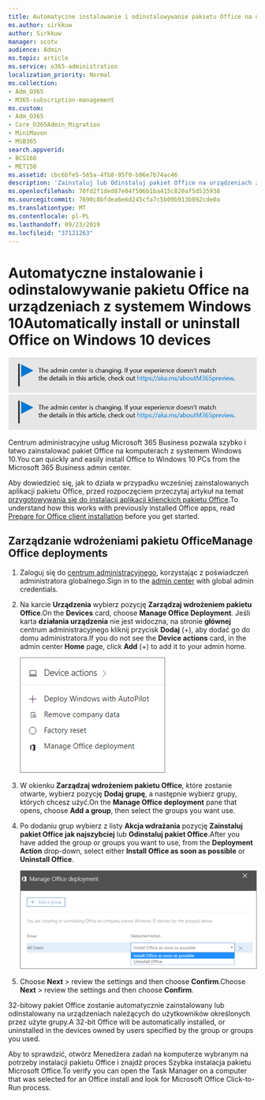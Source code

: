 ```yaml
---
title: Automatyczne instalowanie i odinstalowywanie pakietu Office na urządzeniach z systemem Windows 10
ms.author: sirkkuw
author: Sirkkuw
manager: scotv
audience: Admin
ms.topic: article
ms.service: o365-administration
localization_priority: Normal
ms.collection:
- Adm_O365
- M365-subscription-management
ms.custom:
- Adm_O365
- Core_O365Admin_Migration
- MiniMaven
- MSB365
search.appverid:
- BCS160
- MET150
ms.assetid: cbc6bfe5-565a-4fb8-95f0-b06e7b74ac46
description: 'Zainstaluj lub Odinstaluj pakiet Office na urządzeniach z systemem Windows 10 z centrum administracyjnego Microsoft 365 Business. '
ms.openlocfilehash: 70fd2f1ded87e04f506b1ba415c820af5d535938
ms.sourcegitcommit: 7690c8bfdea6e6d245cfa7c5b09b913b092cde0a
ms.translationtype: MT
ms.contentlocale: pl-PL
ms.lasthandoff: 09/23/2019
ms.locfileid: "37121263"
---
```

# <a name="automatically-install-or-uninstall-office-on-windows-10-devices"></a><span data-ttu-id="82cd1-103">Automatyczne instalowanie i odinstalowywanie pakietu Office na urządzeniach z systemem Windows 10</span><span class="sxs-lookup"><span data-stu-id="82cd1-103">Automatically install or uninstall Office on Windows 10 devices</span></span>

<span data-ttu-id="82cd1-104">[![Etykieta, aby poinformować, że centrum admin zmienia się i można znaleźć więcej szczegółów na aka.ms/aboutM365preview.](media/m365admincenterchanging.png)](https://docs.microsoft.com/office365/admin/microsoft-365-admin-center-preview)</span><span class="sxs-lookup"><span data-stu-id="82cd1-104">[![Label to let you know the admin center is changing and you can find more details at aka.ms/aboutM365preview.](media/m365admincenterchanging.png)](https://docs.microsoft.com/office365/admin/microsoft-365-admin-center-preview)</span></span>

<span data-ttu-id="82cd1-105">Centrum administracyjne usług Microsoft 365 Business pozwala szybko i łatwo zainstalować pakiet Office na komputerach z systemem Windows 10.</span><span class="sxs-lookup"><span data-stu-id="82cd1-105">You can quickly and easily install Office to Windows 10 PCs from the Microsoft 365 Business admin center.</span></span>
  
<span data-ttu-id="82cd1-106">Aby dowiedzieć się, jak to działa w przypadku wcześniej zainstalowanych aplikacji pakietu Office, przed rozpoczęciem przeczytaj artykuł na temat [przygotowywania się do instalacji aplikacji klienckich pakietu Office](prepare-for-office-client-deployment.md).</span><span class="sxs-lookup"><span data-stu-id="82cd1-106">To understand how this works with previously installed Office apps, read [Prepare for Office client installation](prepare-for-office-client-deployment.md) before you get started.</span></span> 
  
## <a name="manage-office-deployments"></a><span data-ttu-id="82cd1-107">Zarządzanie wdrożeniami pakietu Office</span><span class="sxs-lookup"><span data-stu-id="82cd1-107">Manage Office deployments</span></span>

1. <span data-ttu-id="82cd1-108">Zaloguj się do [centrum administracyjnego](https://aka.ms/bcsportal), korzystając z poświadczeń administratora globalnego.</span><span class="sxs-lookup"><span data-stu-id="82cd1-108">Sign in to the [admin center](https://aka.ms/bcsportal) with global admin credentials.</span></span> 
    
2. <span data-ttu-id="82cd1-109">Na karcie **Urządzenia** wybierz pozycję **Zarządzaj wdrożeniem pakietu Office**.</span><span class="sxs-lookup"><span data-stu-id="82cd1-109">On the **Devices** card, choose **Manage Office Deployment**.</span></span>
      <span data-ttu-id="82cd1-110">Jeśli karta **działania urządzenia** nie jest widoczna, na stronie **głównej** centrum administracyjnego kliknij przycisk **Dodaj** (+), aby dodać go do domu administratora.</span><span class="sxs-lookup"><span data-stu-id="82cd1-110">If you do not see the **Device actions** card, in the admin center **Home** page, click **Add** (+) to add it to your admin home.</span></span>
    
    ![Screenshot of the Devices card in the admin center](media/9982e784-dbf9-4a76-a159-bb3e2e5aa23f.png)
  
3. <span data-ttu-id="82cd1-112">W okienku **Zarządzaj wdrożeniem pakietu Office**, które zostanie otwarte, wybierz pozycję **Dodaj grupę**, a następnie wybierz grupy, których chcesz użyć.</span><span class="sxs-lookup"><span data-stu-id="82cd1-112">On the **Manage Office deployment** pane that opens, choose **Add a group**, then select the groups you want use.</span></span>
    
4. <span data-ttu-id="82cd1-113">Po dodaniu grup wybierz z listy **Akcja wdrażania** pozycję **Zainstaluj pakiet Office jak najszybciej** lub **Odinstaluj pakiet Office**.</span><span class="sxs-lookup"><span data-stu-id="82cd1-113">After you have added the group or groups you want to use, from the **Deployment Action** drop-down, select either **Install Office as soon as possible** or **Uninstall Office**.</span></span>
    
    ![In the Manage Office deployment pane, choose either Install Office as soon as possible, or Uninstall Office.](media/00f24a61-1848-40c0-b037-78d726c7d757.png)
  
5. <span data-ttu-id="82cd1-115">Choose **Next** \> review the settings and then choose **Confirm**.</span><span class="sxs-lookup"><span data-stu-id="82cd1-115">Choose **Next** \> review the settings and then choose **Confirm**.</span></span>
    
<span data-ttu-id="82cd1-116">32-bitowy pakiet Office zostanie automatycznie zainstalowany lub odinstalowany na urządzeniach należących do użytkowników określonych przez użyte grupy.</span><span class="sxs-lookup"><span data-stu-id="82cd1-116">A 32-bit Office will be automatically installed, or uninstalled in the devices owned by users specified by the group or groups you used.</span></span>
  
<span data-ttu-id="82cd1-117">Aby to sprawdzić, otwórz Menedżera zadań na komputerze wybranym na potrzeby instalacji pakietu Office i znajdź proces Szybka instalacja pakietu Microsoft Office.</span><span class="sxs-lookup"><span data-stu-id="82cd1-117">To verify you can open the Task Manager on a computer that was selected for an Office install and look for Microsoft Office Click-to-Run process.</span></span>
  


